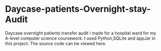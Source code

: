 # Daycase-patients-Overnight-stay-Audit
Daycase overnight patients transfer audit i made for a hospital ward for my A-level computer science coursework.
I used Python,SQLite and appJar in this project.
The source code can be viewed here. 
